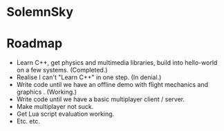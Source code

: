 # SolemnSky

# Roadmap

* Learn C++, get physics and multimedia libraries, build into hello-world on a 
few systems. (Completed.)
* Realise I can't "Learn C++" in one step. (In denial.)
* Write code until we have an offline demo with flight mechanics and graphics
. (Working.)
* Write code until we have a basic multiplayer client / server.
* Make multiplayer not suck.
* Get Lua script evaluation working.
* Etc. etc. 

